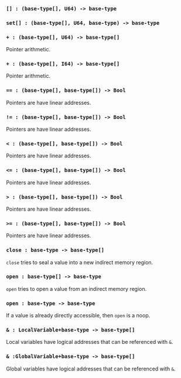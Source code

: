 
### `[] : (base-type[], U64) -> base-type`

### `set[] : (base-type[], U64, base-type) -> base-type`

### `+ : (base-type[], U64) -> base-type[]`

Pointer arithmetic.

### `+ : (base-type[], I64) -> base-type[]`

Pointer arithmetic.

### `== : (base-type[], base-type[]) -> Bool`

Pointers are have linear addresses.

### `!= : (base-type[], base-type[]) -> Bool`

Pointers are have linear addresses.

### `< : (base-type[], base-type[]) -> Bool`

Pointers are have linear addresses.

### `<= : (base-type[], base-type[]) -> Bool`

Pointers are have linear addresses.

### `> : (base-type[], base-type[]) -> Bool`

Pointers are have linear addresses.

### `>= : (base-type[], base-type[]) -> Bool`

Pointers are have linear addresses.

### `close : base-type -> base-type[]`

`close` tries to seal a value into a new indirect memory region.

### `open : base-type[] -> base-type`

`open` tries to open a value from an indirect memory region.

### `open : base-type -> base-type`

If a value is already directly accessible, then `open` is a noop.

### `& : LocalVariable+base-type -> base-type[]`

Local variables have logical addresses that can be referenced with `&`.

### `& :GlobalVariable+base-type -> base-type[]`

Global variables have logical addresses that can be referenced with `&`.
